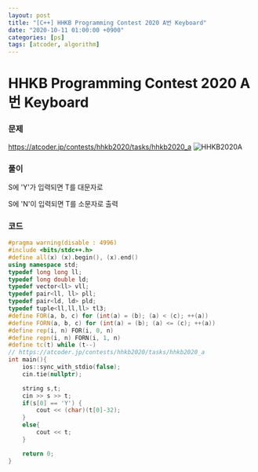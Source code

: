 ```yaml
---
layout: post
title: "[C++] HHKB Programming Contest 2020 A번 Keyboard"
date: "2020-10-11 01:00:00 +0900"
categories: [ps]
tags: [atcoder, algorithm]
---
```


# HHKB Programming Contest 2020 A번 Keyboard
### 문제

https://atcoder.jp/contests/hhkb2020/tasks/hhkb2020_a
![HHKB2020A](https://i.imgur.com/nElFTVl.png)
  
  
### 풀이

S에 'Y'가 입력되면 T를 대문자로

S에 'N'이 입력되면 T를 소문자로 출력

  
### 코드

```cpp
#pragma warning(disable : 4996)
#include <bits/stdc++.h>
#define all(x) (x).begin(), (x).end()
using namespace std;
typedef long long ll;
typedef long double ld;
typedef vector<ll> vll;
typedef pair<ll, ll> pll;
typedef pair<ld, ld> pld;
typedef tuple<ll,ll,ll> tl3;
#define FOR(a, b, c) for (int(a) = (b); (a) < (c); ++(a))
#define FORN(a, b, c) for (int(a) = (b); (a) <= (c); ++(a))
#define rep(i, n) FOR(i, 0, n)
#define repn(i, n) FORN(i, 1, n)
#define tc(t) while (t--)
// https://atcoder.jp/contests/hhkb2020/tasks/hhkb2020_a
int main(){
    ios::sync_with_stdio(false);
    cin.tie(nullptr);

    string s,t;
    cin >> s >> t;
    if(s[0] == 'Y') {
        cout << (char)(t[0]-32);
    }   
    else{
        cout << t;
    }

    return 0;
}
```